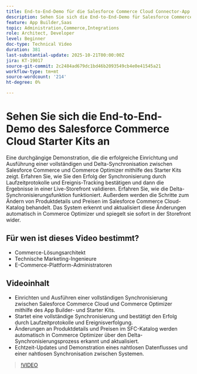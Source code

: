 ```yaml
---
title: End-to-End-Demo für die Salesforce Commerce Cloud Connector-App
description: Sehen Sie sich die End-to-End-Demo für Salesforce Commerce Cloud mit Adobe Commerce Optimizer an.
feature: App Builder,Saas
topic: Administration,Commerce,Integrations
role: Architect, Developer
level: Beginner
doc-type: Technical Video
duration: 381
last-substantial-update: 2025-10-21T00:00:00Z
jira: KT-19017
source-git-commit: 2c2484ad679dc1bd46b2093549cb4e0e41545a21
workflow-type: tm+mt
source-wordcount: '214'
ht-degree: 0%

---
```



# Sehen Sie sich die End-to-End-Demo des Salesforce Commerce Cloud Starter Kits an

Eine durchgängige Demonstration, die die erfolgreiche Einrichtung und Ausführung einer vollständigen und Delta-Synchronisation zwischen Salesforce Commerce und Commerce Optimizer mithilfe des Starter Kits zeigt. Erfahren Sie, wie Sie den Erfolg der Synchronisierung durch Laufzeitprotokolle und Ereignis-Tracking bestätigen und dann die Ergebnisse in einer Live-Storefront validieren. Erfahren Sie, wie die Delta-Synchronisierungsfunktion funktioniert. Außerdem werden die Schritte zum Ändern von Produktdetails und Preisen im Salesforce Commerce Cloud-Katalog behandelt. Das System erkennt und aktualisiert diese Änderungen automatisch in Commerce Optimizer und spiegelt sie sofort in der Storefront wider.

## Für wen ist dieses Video bestimmt?

* Commerce-Lösungsarchitekt
* Technische Marketing-Ingenieure
* E-Commerce-Plattform-Administratoren

## Videoinhalt

* Einrichten und Ausführen einer vollständigen Synchronisierung zwischen Salesforce Commerce Cloud und Commerce Optimizer mithilfe des App Builder- und Starter Kits.
* Startet eine vollständige Synchronisierung und bestätigt den Erfolg durch Laufzeitprotokolle und Ereignisverfolgung.
* Änderungen an Produktdetails und Preisen im SFC-Katalog werden automatisch in Commerce Optimizer über den Delta-Synchronisierungsprozess erkannt und aktualisiert.
* Echtzeit-Updates und Demonstration eines nahtlosen Datenflusses und einer nahtlosen Synchronisation zwischen Systemen.

>[!VIDEO](https://video.tv.adobe.com/v/3476082?learn=on)
